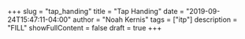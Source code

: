 +++
slug = "tap_handing"
title = "Tap Handing"
date = "2019-09-24T15:47:11-04:00"
author = "Noah Kernis"
tags = ["itp"]
description = "FILL"
showFullContent = false
draft = true
+++